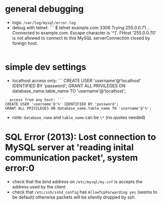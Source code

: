 # general debugging
- logs: `/var/log/mysql/error.log`
- debug with telnet: ```
  $ telnet example.com 3306
  Trying 255.0.0.71...
  Connected to example.com.
  Escape character is '^]'.
  FHost '255.0.0.70' is not allowed to connect to this MySQL serverConnection closed by foreign host.
  ```

# simple dev settings
- localhost access only: ```
CREATE USER 'username'@'localhost' IDENTIFIED BY 'password';
GRANT ALL PRIVILEGES ON database_name.table_name TO 'username'@'localhost';
```
- access from any host: ```
CREATE USER 'username'@'%' IDENTIFIED BY 'password';
GRANT ALL PRIVILEGES ON database_name.table_name TO 'username'@'%';
```
- note: `database_name` and `table_name` can be `\*` (no quotes needed)


# SQL Error (2013): Lost connection to MySQL server at 'reading inital communication packet', system error:0
- check that the bind address on `/etc/mysql/my.cnf` is accepts the address
  used by the client
- check that `/etc/ssh/sshd_config` has `AllowTcpForwarding yes` (seems to be
  default) otherwise packets will be silently dropped by ssh.
